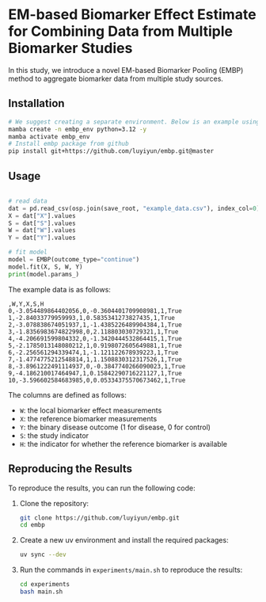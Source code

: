 # EM-based Biomarker Effect Estimate for Combining Data from Multiple Biomarker Studies

In this study, we introduce a novel EM-based Biomarker Pooling (EMBP) method to aggregate biomarker data from multiple study sources.

## Installation

```bash
# We suggest creating a separate environment. Below is an example using mamba (fast alternative of conda)
mamba create -n embp_env python=3.12 -y
mamba activate embp_env
# Install embp package from github
pip install git+https://github.com/luyiyun/embp.git@master
```

## Usage

```python

# read data
dat = pd.read_csv(osp.join(save_root, "example_data.csv"), index_col=0)
X = dat["X"].values
S = dat["S"].values
W = dat["W"].values
Y = dat["Y"].values

# fit model
model = EMBP(outcome_type="continue")
model.fit(X, S, W, Y)
print(model.params_)
```

The example data is as follows:

```csv
,W,Y,X,S,H
0,-3.054489864402056,0,-0.3604401709908981,1,True
1,-2.84033779959993,1,0.5835341273827435,1,True
2,-3.078838674051937,1,-1.4385226489904384,1,True
3,-1.8356983674822998,0,2.118803030729321,1,True
4,-4.206691599804332,0,-1.3420444532864415,1,True
5,-2.1785013148080212,1,0.9198072605649881,1,True
6,-2.256561294339474,1,-1.121122678939223,1,True
7,-1.4774775212548814,1,1.1508830312317526,1,True
8,-3.8961222491114937,0,-0.3847740266090023,1,True
9,-4.186210017464947,1,0.15842290716221127,1,True
10,-3.596602584683985,0,0.05334375570673462,1,True
```

The columns are defined as follows:

- `W`: the local biomarker effect measurements
- `X`: the reference biomarker measurements
- `Y`: the binary disease outcome (1 for disease, 0 for control)
- `S`: the study indicator
- `H`: the indicator for whether the reference biomarker is available

## Reproducing the Results

To reproduce the results, you can run the following code:

1. Clone the repository:

   ```bash
   git clone https://github.com/luyiyun/embp.git
   cd embp
   ```

2. Create a new uv environment and install the required packages:

   ```bash
   uv sync --dev
   ```

3. Run the commands in `experiments/main.sh` to reproduce the results:

   ```bash
   cd experiments
   bash main.sh
   ```
